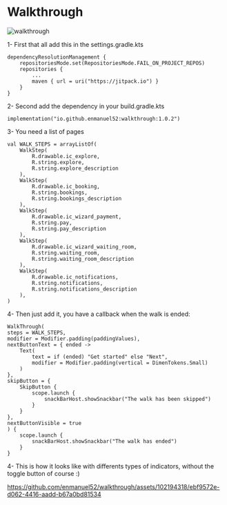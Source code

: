# Walkthrough

![walkthrough](https://github.com/enmanuel52/walkthrough/assets/102194318/ff2b052d-c6b3-43a9-8665-7f32c296a5a7)

1- First that all add this in the settings.gradle.kts
```
dependencyResolutionManagement {
    repositoriesMode.set(RepositoriesMode.FAIL_ON_PROJECT_REPOS)
    repositories {
        ...
        maven { url = uri("https://jitpack.io") }
    }
}
```

2- Second add the dependency in your build.gradle.kts
```
implementation("io.github.enmanuel52:walkthrough:1.0.2")
```


3- You need a list of pages

```
val WALK_STEPS = arrayListOf(
    WalkStep(
        R.drawable.ic_explore,
        R.string.explore,
        R.string.explore_description
    ),
    WalkStep(
        R.drawable.ic_booking,
        R.string.bookings,
        R.string.bookings_description
    ),
    WalkStep(
        R.drawable.ic_wizard_payment,
        R.string.pay,
        R.string.pay_description
    ),
    WalkStep(
        R.drawable.ic_wizard_waiting_room,
        R.string.waiting_room,
        R.string.waiting_room_description
    ),
    WalkStep(
        R.drawable.ic_notifications,
        R.string.notifications,
        R.string.notifications_description
    ),
)
```

4- Then just add it, you have a callback when the walk is ended:

```
WalkThrough(
steps = WALK_STEPS,
modifier = Modifier.padding(paddingValues),
nextButtonText = { ended ->
    Text(
        text = if (ended) "Get started" else "Next",
        modifier = Modifier.padding(vertical = DimenTokens.Small)
    )
},
skipButton = {
    SkipButton {
        scope.launch {
            snackBarHost.showSnackbar("The walk has been skipped")
        }
    }
},
nextButtonVisible = true
) {
    scope.launch {
        snackBarHost.showSnackbar("The walk has ended")
    }
}
```

4- This is how it looks like with differents types of indicators, without the toggle button of course :)



https://github.com/enmanuel52/walkthrough/assets/102194318/ebf9572e-d062-4416-aadd-b67a0bd81534




